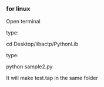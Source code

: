 ### for linux ###

Open terminal

type:

cd Desktop/libactp/PythonLib

type:

python sample2.py


It will make test.tap in the same folder